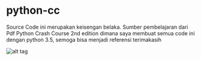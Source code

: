 # python-cc
Source Code ini merupakan keisengan belaka. Sumber pembelajaran dari Pdf Python Crash Course 2nd edition dimana saya membuat semua code ini dengan python 3.5, semoga bisa menjadi referensi terimakasih

![alt tag](https://nostarch.com/sites/default/files/styles/uc_product_full/public/pcc2e_cover-front_final.png?itok=RNA6_20s)
